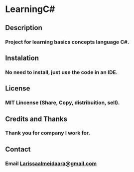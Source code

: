 # LearningC#
## Description
### Project for learning basics concepts language C#.

## Instalation 
### No need to install, just use the code in an IDE.

## License
### MIT Lincense (Share, Copy, distribuition, sell).

## Credits and Thanks
### Thank you for company I work for.

## Contact
### Email Larissaalmeidaara@gmail.com





